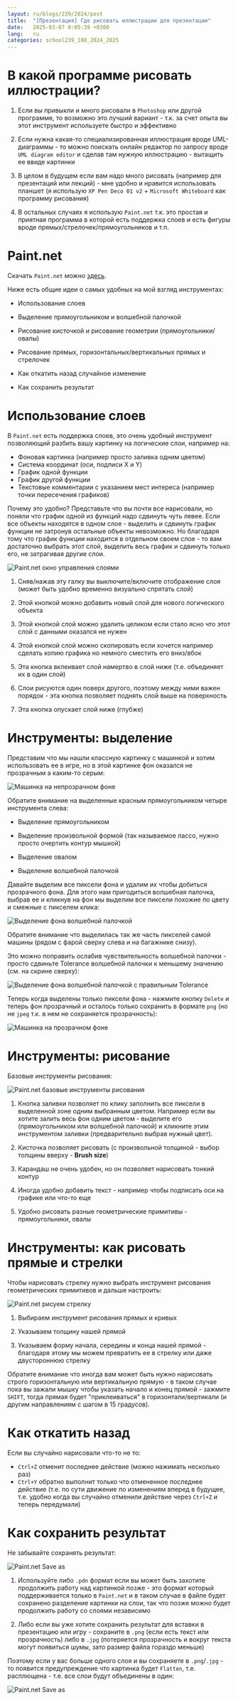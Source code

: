 ```yaml
---
layout: ru/blogs/239/2024/post
title:  "[Презентация] Где рисовать иллюстрации для презентации"
date:   2025-03-07 0:05:39 +0300
lang:   ru
categories: school239_108_2024_2025
---
```


В какой программе рисовать иллюстрации?
=======

1) Если вы привыкли и много рисовали в ```Photoshop``` или другой программе, то возможно это лучший вариант - т.к. за счет опыта вы этот инструмент используете быстро и эффективно

2) Если нужна какая-то специализированная иллюстрация вроде UML-диаграммы - то можно поискать онлайн редактор по запросу вроде ```UML diagram editor``` и сделав там нужную иллюстрацию - вытащить ее ввиде картинки
 
3) В целом в будущем если вам надо много рисовать (например для презентаций или лекций) - мне удобно и нравится использовать планшет (я использую ```XP Pen Deco 01 v2``` + ```Microsoft Whiteboard``` как программу рисования)

4) В остальных случаях я использую ```Paint.net``` т.к. это простая и приятная программа в которой есть поддержка слоев и есть фигуры вроде прямых/стрелочек/прямоугольников и т.п.

Paint.net
=======

Скачать ```Paint.net``` можно [здесь](https://www.getpaint.net/download.html).

Ниже есть общие идеи о самых удобных на мой взгляд инструментах:

 - Использование слоев
 
 - Выделение прямоугольником и волшебной палочкой

 - Рисование кисточкой и рисование геометрии (прямоугольники/овалы)

 - Рисование прямых, горизонтальных/вертикальных прямых и стрелочек

 - Как откатить назад случайное изменение

 - Как сохранить результат

Использование слоев
=======

В ```Paint.net``` есть поддержка слоев, это очень удобный инструмент позволяющий разбить вашу картинку на логические слои, например на:

- Фоновая картинка (например просто заливка одним цветом)
- Система координат (оси, подписи X и Y)
- График одной функции
- График другой функции
- Текстовые комментарии с указанием мест интереса (например точки пересечения графиков)

Почему это удобно? Представьте что вы почти все нарисовали, но поняли что график одной из функций надо сдвинуть чуть левее. Если все объекты находятся в одном слое - выделить и сдвинуть график функции не затронув остальные объекты невозможно. Но благодаря тому что график функции находится в отдельном своем слое - то вам достаточно выбрать этот слой, выделить весь график и сдвинуть только его, не затрагивая другие слои.

![Paint.net окно управления слоями](/static/2023/04/paint_net_01_layers.png)

1) Сняв/нажав эту галку вы выключите/включите отображение слоя (может быть удобно временно визуально спрятать слой)

2) Этой кнопкой можно добавить новый слой для нового логического объекта

3) Этой кнопкой слой можно удалить целиком если стало ясно что этот слой с данными оказался не нужен

4) Этой кнопкой слой можно скопировать если хочется например сделать копию графика но немного сместить его вниз/вбок

5) Эта кнопка вклеивает слой намертво в слой ниже (т.е. объединяет их в один слой)

6) Слои рисуются один поверх другого, поэтому между ними важен порядок - эта кнопка позволяет поднять слой выше на поверхность

7) Эта кнопка опускает слой ниже (глубже)

Инструменты: выделение
======

Представим что мы нашли классную картинку с машинкой и хотим использовать ее в игре, но в этой картинке фон оказался не прозрачным а каким-то серым:

![Машинка на непрозрачном фоне](/static/2023/04/paint_net_02_car_with_bg.png)

Обратите внимание на выделенные красным прямоугольником четыре инструмента слева:

 - Выделение прямоугольником

 - Выделение произвольной формой (так называемое лассо, нужно просто очертить контур мышкой)

 - Выделение овалом

 - Выделение волшебной палочкой

Давайте выделим все пиксели фона и удалим их чтобы добиться прозрачного фона. Для этого нам пригодиться волшебная палочка, выбрав ее и кликнув на фон мы выделим все пиксели похожие по цвету и смежные с пикселем клика:

![Выделение фона волшебной палочкой](/static/2023/04/paint_net_03_car_with_bg_2.png)

Обратите внимание что выделилась так же часть пикселей самой машины (рядом с фарой сверху слева и на багажнике снизу).

Это можно поправить ослабив чувствительность волшебной палочки - просто сдвиньте Tolerance волшебной палочки к меньшему значению (см. на скрине сверху):

![Выделение фона волшебной палочкой с правильным Tolerance](/static/2023/04/paint_net_04_car_with_bg_3.png)

Теперь когда выделены только пиксели фона - нажмите кнопку ```Delete``` и теперь фон прозрачный и осталось только сохранить в формате ```png``` (но не ```jpeg``` т.к. в нем не сохраняется прозрачность):

![Машинка на прозрачном фоне](/static/2023/04/paint_net_05_car_with_bg_4.png)

Инструменты: рисование
======

Базовые инструменты рисования:

![Paint.net базовые инструменты рисования](/static/2023/04/paint_net_06_drawings.png)

1) Кнопка заливки позволяет по клику заполнить все пиксели в выделенной зоне одним выбранным цветом. Например если вы хотите залить весь фон одним цветом - выделите его (прямоугольником или волшебной палочкой) и кликните этим инструментом заливки (предварительно выбрав нужный цвет).

2) Кисточка позволяет рисовать (с произвольной толщиной - выбор толщины вверху - **Brush size**)

3) Карандаш не очень удобен, но он позволяет нарисовать тонкий контур

4) Иногда удобно добавить текст - например чтобы подписать оси на графике или что-то еще

5) Удобно рисовать разные геометрические примитивы - прямоугольники, овалы

Инструменты: как рисовать прямые и стрелки
======

Чтобы нарисовать стрелку нужно выбрать инструмент рисования геометрических примитивов и дальше настроить:

![Paint.net рисуем стрелку](/static/2023/04/paint_net_07_line_arrow.png)

1) Выбираем инструмент рисования прямых и кривых

2) Указываем толщину нашей прямой

3) Указываем форму начала, середины и конца нашей прямой - благодаря этому мы можем превратить ее в стрелку или даже двустороннюю стрелку

Обратите внимание что иногда вам может быть нужно нарисовать строго горизонтальную или вертикальную прямую - в таком случае пока вы зажали мышку чтобы указать начало и конец прямой - зажмите ```SHIFT```, тогда прямая будет "приклеиваться" в горизонтали/вертикали (и другим направлениям с шагом в 15 градусов).

Как откатить назад
======

Если вы случайно нарисовали что-то не то:

- ```Ctrl+Z``` отменит последнее действие (можно нажимать несколько раз)
- ```Ctrl+Y``` обратно выполнит только что отмененное последнее действие (т.е. по сути движение по изменениям вперед в будущее, т.е. удобно когда вы случайно отменили действие через ```Ctrl+Z``` и теперь передумали)

Как сохранить результат
======

Не забывайте сохранять результат:

![Paint.net Save as](/static/2023/04/paint_net_08_save.png)

1) Используйте либо ```.pdn``` формат если вы может быть захотите продолжить работу над картинкой позже - это формат который поддерживается только в ```Paint.net``` и в таком случае в файле будет сохранено разделение картинки на слои, так что позже можно будет продолжить работу со слоями независимо

2) Либо если вы уже хотите сохранить результат для вставки в презентацию или игру - сохраните в ```.png``` (если есть текст или прозрачность) либо в ```.jpg``` (потеряется прозрачность и вокруг текста могут появиться шумы, зато размер файла гораздо меньше)

Поэтому если у вас больше одного слоя и вы сохраняете в ```.png```/```.jpg``` - то появится предупреждение что картинка будет ```Flatten```, т.е. расплющена - т.е. все слои будут объединены в один:

![Paint.net Save as](/static/2023/04/paint_net_09_flatten_warning.png)
